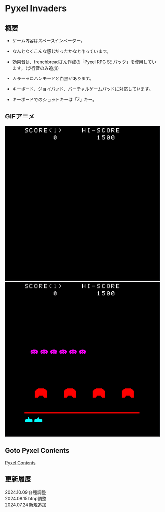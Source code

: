 # Pyxel Invaders

## 概要
- ゲーム内容はスペースインベーダー。
- なんとなくこんな感じだったかなと作っています。
- 効果音は、frenchbreadさん作成の「Pyxel RPG SE パック」を使用しています。（歩行音のみ追加）

- カラーセロハンモードと白黒があります。
- キーボード、ジョイパッド、バーチャルゲームパッドに対応しています。
- キーボードでのショットキーは「Z」キー。

## GIFアニメ
![GIF](pyxelinv1009_title.gif)
![GIF](pyxelinv1009_game.gif)

## Goto Pyxel Contents
[Pyxel Contents](https://sanbunnoichi1962.web.fc2.com/pyxel_contents.html)

## 更新履歴
2024.10.09 各種調整  
2024.08.15 btnp調整  
2024.07.24 新規追加
